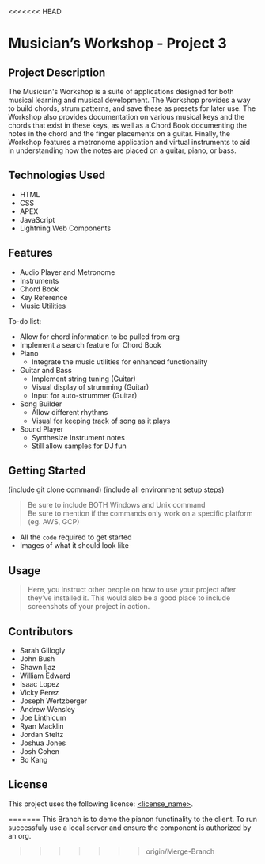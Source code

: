 <<<<<<< HEAD
# Musician’s Workshop - Project 3

## Project Description

The Musician's Workshop is a suite of applications designed for both musical learning and musical development. The Workshop provides a way to build chords, strum patterns, and save these as presets for later use. The Workshop also provides documentation on various musical keys and the chords that exist in these keys, as well as a Chord Book documenting the notes in the chord and the finger placements on a guitar. Finally, the Workshop features a metronome application and virtual instruments to aid in understanding how the notes are placed on a guitar, piano, or bass.

## Technologies Used

* HTML
* CSS
* APEX
* JavaScript
* Lightning Web Components

## Features

* Audio Player and Metronome
* Instruments
* Chord Book
* Key Reference
* Music Utilities


To-do list:
* Allow for chord information to be pulled from org
* Implement a search feature for Chord Book
* Piano
   *   Integrate the music utilities for enhanced functionality
* Guitar and Bass
   *   Implement string tuning (Guitar)
   *   Visual display of strumming (Guitar)
   *   Input for auto-strummer (Guitar)
* Song Builder
   *   Allow different rhythms
   *   Visual for keeping track of song as it plays
* Sound Player
   * Synthesize Instrument notes
   * Still allow samples for DJ fun

## Getting Started
   
(include git clone command)
(include all environment setup steps)

> Be sure to include BOTH Windows and Unix command  
> Be sure to mention if the commands only work on a specific platform (eg. AWS, GCP)

- All the `code` required to get started
- Images of what it should look like

## Usage

> Here, you instruct other people on how to use your project after they’ve installed it. This would also be a good place to include screenshots of your project in action.

## Contributors

* Sarah Gillogly
* John Bush
* Shawn Ijaz
* William Edward
* Isaac Lopez
* Vicky Perez
* Joseph Wertzberger
* Andrew Wensley
* Joe Linthicum
* Ryan Macklin
* Jordan Steltz
* Joshua Jones
* Josh Cohen
* Bo Kang

## License

This project uses the following license: [<license_name>](<link>).

=======
This Branch is to demo the pianon functinality to the client. To run successfuly use a local server and ensure the component is authorized by an org.
>>>>>>> origin/Merge-Branch
